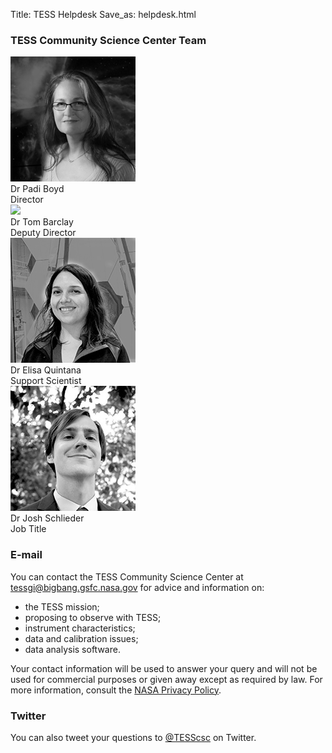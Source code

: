 Title: TESS Helpdesk
Save_as: helpdesk.html

### TESS Community Science Center Team

<div class="row">
    <div class="col-sm-3 text-center">
        <img src="images/faces/padi.jpg" class="img-circle"><br>
        Dr Padi Boyd<br>
        Director
    </div>
    <div class="col-sm-3 text-center">
        <img src="images/faces/tom.jpg" class="img-circle"><br>
        Dr Tom Barclay<br>
        Deputy Director
    </div>
    <div class="col-sm-3 text-center">
        <img src="images/faces/elisa.jpg" class="img-circle"><br>
        Dr Elisa Quintana<br>
        Support Scientist
    </div>
    <div class="col-sm-3 text-center">
        <img src="images/faces/josh.jpg" class="img-circle"><br>
        Dr Josh Schlieder<br>
        Job Title
    </div>
</div>

### E-mail

You can contact the TESS Community Science Center at [tessgi@bigbang.gsfc.nasa.gov](mailto:tessgi@bigbang.gsfc.nasa.gov) for advice and information on:

* the TESS mission;
* proposing to observe with TESS;
* instrument characteristics;
* data and calibration issues;
* data analysis software.

Your contact information will be used to answer your query and will not be used for commercial purposes or given away except as required by law. For more information, consult the [NASA Privacy Policy](http://www.nasa.gov/about/highlights/HP_Privacy.html).

### Twitter

You can also tweet your questions to <a href="https://twitter.com/TESScsc">@TESScsc</a> on Twitter.

<!-- ### FAQ

The FAQ archives at MAST for
[Kepler](http://archive.stsci.edu/mast_faq.php?mission=KEPLER) and
[K2](http://archive.stsci.edu/mast_faq.php?mission=K2) answer many
questions about the missions as well as how to retrieve and analyze
the data.  The FAQ archives on the original Kepler/K2 website can be accessed
[here for Kepler](/FAQ.shtml) and
[here for K2](/K2/FAQ.shtml).  -->
